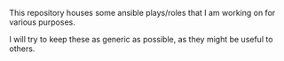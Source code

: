 This repository houses some ansible plays/roles that I am working on for various purposes.

I will try to keep these as generic as possible, as they might be useful to others.
